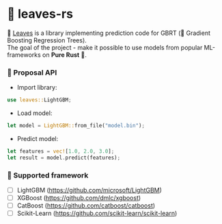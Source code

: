 # 🌿 leaves-rs

🌿 <ins>Leaves</ins> is a library implementing prediction code for GBRT (🚀 Gradient Boosting Regression Trees).\
The goal of the project - make it possible to use models from popular ML-frameworks on **Pure Rust** 🦀.

### 📖 Proposal API

+ Import library:

```rust
use leaves::LightGBM;
```

+ Load model:

```rust
let model = LightGBM::from_file("model.bin");
```

+ Predict model:

```rust
let features = vec![1.0, 2.0, 3.0];
let result = model.predict(features);
```

### 🤔 Supported framework

+ [ ] LightGBM (<https://github.com/microsoft/LightGBM>)
+ [ ] XGBoost (<https://github.com/dmlc/xgboost>)
+ [ ] CatBoost (<https://github.com/catboost/catboost>)
+ [ ] Scikit-Learn (<https://github.com/scikit-learn/scikit-learn>)
